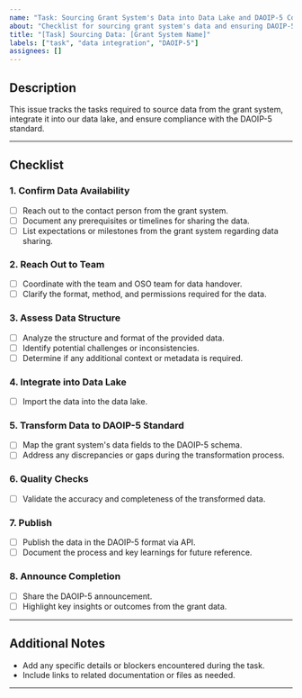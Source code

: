 ```yaml
---
name: "Task: Sourcing Grant System's Data into Data Lake and DAOIP-5 Compliance"
about: "Checklist for sourcing grant system's data and ensuring DAOIP-5 compliance"
title: "[Task] Sourcing Data: [Grant System Name]"
labels: ["task", "data integration", "DAOIP-5"]
assignees: []
---
```


## Description
This issue tracks the tasks required to source data from the grant system, integrate it into our data lake, and ensure compliance with the DAOIP-5 standard.

---

## Checklist

### 1. Confirm Data Availability
- [ ] Reach out to the contact person from the grant system.
- [ ] Document any prerequisites or timelines for sharing the data.
- [ ] List expectations or milestones from the grant system regarding data sharing.

### 2. Reach Out to Team
- [ ] Coordinate with the team and OSO team for data handover.
- [ ] Clarify the format, method, and permissions required for the data.

### 3. Assess Data Structure
- [ ] Analyze the structure and format of the provided data.
- [ ] Identify potential challenges or inconsistencies.
- [ ] Determine if any additional context or metadata is required.

### 4. Integrate into Data Lake
- [ ] Import the data into the data lake.

### 5. Transform Data to DAOIP-5 Standard
- [ ] Map the grant system's data fields to the DAOIP-5 schema.
- [ ] Address any discrepancies or gaps during the transformation process.

### 6. Quality Checks
- [ ] Validate the accuracy and completeness of the transformed data.

### 7. Publish
- [ ] Publish the data in the DAOIP-5 format via API.
- [ ] Document the process and key learnings for future reference.

### 8. Announce Completion
- [ ] Share the DAOIP-5 announcement.
- [ ] Highlight key insights or outcomes from the grant data.

---

## Additional Notes
- Add any specific details or blockers encountered during the task.
- Include links to related documentation or files as needed.

---
